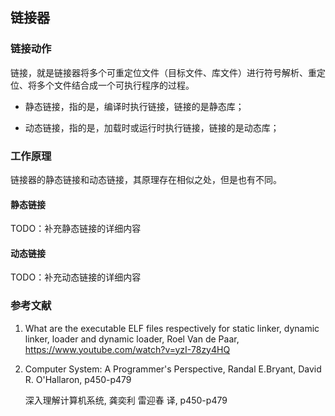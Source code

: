 ## 链接器

### 链接动作

链接，就是链接器将多个可重定位文件（目标文件、库文件）进行符号解析、重定位、将多个文件结合成一个可执行程序的过程。

- 静态链接，指的是，编译时执行链接，链接的是静态库；

- 动态链接，指的是，加载时或运行时执行链接，链接的是动态库；

### 工作原理

链接器的静态链接和动态链接，其原理存在相似之处，但是也有不同。

#### 静态链接

TODO：补充静态链接的详细内容

#### 动态链接

TODO：补充动态链接的详细内容





### 参考文献

1. What are the executable ELF files respectively for static linker, dynamic linker, loader and dynamic loader, Roel Van de Paar, https://www.youtube.com/watch?v=yzI-78zy4HQ

2. Computer System: A Programmer's Perspective, Randal E.Bryant, David R. O'Hallaron, p450-p479

   深入理解计算机系统, 龚奕利 雷迎春 译, p450-p479